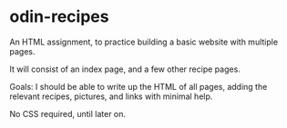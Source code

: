 # odin-recipes
An HTML assignment, to practice building a basic website with multiple pages.

It will consist of an index page, and a few other recipe pages.

Goals: I should be able to write up the HTML of all pages, adding the relevant recipes, pictures, and links with minimal help.

No CSS required, until later on.